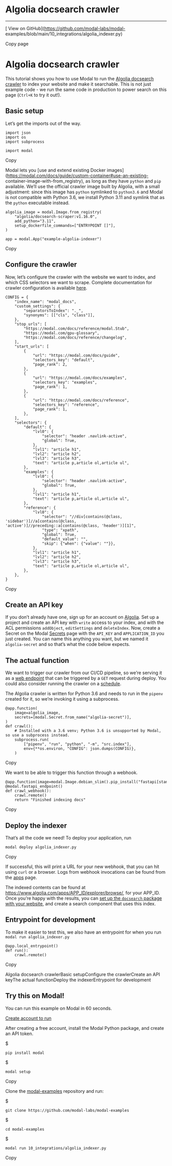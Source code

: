 # Algolia docsearch crawler

* * *

[ View on GitHub](https://github.com/modal-labs/modal-
examples/blob/main/10_integrations/algolia_indexer.py)

Copy page

# Algolia docsearch crawler

This tutorial shows you how to use Modal to run the [Algolia docsearch
crawler](https://docsearch.algolia.com/docs/legacy/run-your-own/) to index
your website and make it searchable. This is not just example code - we run
the same code in production to power search on this page (`Ctrl+K` to try it
out!).

## Basic setup

Let’s get the imports out of the way.

    import json
    import os
    import subprocess

    import modal

Copy

Modal lets you [use and extend existing Docker
images](https://modal.com/docs/guide/custom-container#use-an-existing-
container-image-with-from_registry), as long as they have `python` and `pip`
available. We’ll use the official crawler image built by Algolia, with a small
adjustment: since this image has `python` symlinked to `python3.6` and Modal
is not compatible with Python 3.6, we install Python 3.11 and symlink that as
the `python` executable instead.

    algolia_image = modal.Image.from_registry(
        "algolia/docsearch-scraper:v1.16.0",
        add_python="3.11",
        setup_dockerfile_commands=["ENTRYPOINT []"],
    )

    app = modal.App("example-algolia-indexer")

Copy

## Configure the crawler

Now, let’s configure the crawler with the website we want to index, and which
CSS selectors we want to scrape. Complete documentation for crawler
configuration is available
[here](https://docsearch.algolia.com/docs/legacy/config-file).

    CONFIG = {
        "index_name": "modal_docs",
        "custom_settings": {
            "separatorsToIndex": "._",
            "synonyms": [["cls", "class"]],
        },
        "stop_urls": [
            "https://modal.com/docs/reference/modal.Stub",
            "https://modal.com/gpu-glossary",
            "https://modal.com/docs/reference/changelog",
        ],
        "start_urls": [
            {
                "url": "https://modal.com/docs/guide",
                "selectors_key": "default",
                "page_rank": 2,
            },
            {
                "url": "https://modal.com/docs/examples",
                "selectors_key": "examples",
                "page_rank": 1,
            },
            {
                "url": "https://modal.com/docs/reference",
                "selectors_key": "reference",
                "page_rank": 1,
            },
        ],
        "selectors": {
            "default": {
                "lvl0": {
                    "selector": "header .navlink-active",
                    "global": True,
                },
                "lvl1": "article h1",
                "lvl2": "article h2",
                "lvl3": "article h3",
                "text": "article p,article ol,article ul",
            },
            "examples": {
                "lvl0": {
                    "selector": "header .navlink-active",
                    "global": True,
                },
                "lvl1": "article h1",
                "text": "article p,article ol,article ul",
            },
            "reference": {
                "lvl0": {
                    "selector": "//div[contains(@class, 'sidebar')]//a[contains(@class, 'active')]//preceding::a[contains(@class, 'header')][1]",
                    "type": "xpath",
                    "global": True,
                    "default_value": "",
                    "skip": {"when": {"value": ""}},
                },
                "lvl1": "article h1",
                "lvl2": "article h2",
                "lvl3": "article h3",
                "text": "article p,article ol,article ul",
            },
        },
    }

Copy

## Create an API key

If you don’t already have one, sign up for an account on
[Algolia](https://www.algolia.com/). Set up a project and create an API key
with `write` access to your index, and with the ACL permissions `addObject`,
`editSettings` and `deleteIndex`. Now, create a Secret on the Modal
[Secrets](https://modal.com/secrets) page with the `API_KEY` and
`APPLICATION_ID` you just created. You can name this anything you want, but we
named it `algolia-secret` and so that’s what the code below expects.

## The actual function

We want to trigger our crawler from our CI/CD pipeline, so we’re serving it as
a [web endpoint](https://modal.com/docs/guide/webhooks) that can be triggered
by a `GET` request during deploy. You could also consider running the crawler
on a [schedule](https://modal.com/docs/guide/cron).

The Algolia crawler is written for Python 3.6 and needs to run in the `pipenv`
created for it, so we’re invoking it using a subprocess.

    @app.function(
        image=algolia_image,
        secrets=[modal.Secret.from_name("algolia-secret")],
    )
    def crawl():
        # Installed with a 3.6 venv; Python 3.6 is unsupported by Modal, so use a subprocess instead.
        subprocess.run(
            ["pipenv", "run", "python", "-m", "src.index"],
            env={**os.environ, "CONFIG": json.dumps(CONFIG)},
        )

Copy

We want to be able to trigger this function through a webhook.

    @app.function(image=modal.Image.debian_slim().pip_install("fastapi[standard]"))
    @modal.fastapi_endpoint()
    def crawl_webhook():
        crawl.remote()
        return "Finished indexing docs"

Copy

## Deploy the indexer

That’s all the code we need! To deploy your application, run

    modal deploy algolia_indexer.py

Copy

If successful, this will print a URL for your new webhook, that you can hit
using `curl` or a browser. Logs from webhook invocations can be found from the
[apps](https://modal.com/apps) page.

The indexed contents can be found at
<https://www.algolia.com/apps/APP_ID/explorer/browse/>, for your APP_ID. Once
you’re happy with the results, you can [set up the `docsearch` package with
your website](https://docsearch.algolia.com/docs/docsearch-v3/), and create a
search component that uses this index.

## Entrypoint for development

To make it easier to test this, we also have an entrypoint for when you run
`modal run algolia_indexer.py`

    @app.local_entrypoint()
    def run():
        crawl.remote()

Copy

Algolia docsearch crawlerBasic setupConfigure the crawlerCreate an API keyThe
actual functionDeploy the indexerEntrypoint for development

## Try this on Modal!

You can run this example on Modal in 60 seconds.

[Create account to run](/signup)

After creating a free account, install the Modal Python package, and create an
API token.

$

    pip install modal

$

    modal setup

Copy

Clone the [modal-examples](https://github.com/modal-labs/modal-examples)
repository and run:

$

    git clone https://github.com/modal-labs/modal-examples

$

    cd modal-examples

$

    modal run 10_integrations/algolia_indexer.py

Copy
